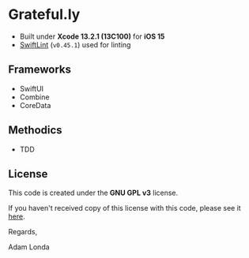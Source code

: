 # Grateful.ly

* Built under **Xcode 13.2.1 (13C100)** for **iOS 15**
* [SwiftLint](https://github.com/realm/SwiftLint) (`v0.45.1`) used for linting

## Frameworks

* SwiftUI
* Combine
* CoreData

## Methodics

* TDD

## License

This code is created under the **GNU GPL v3** license.

If you haven't received copy of this license with this code, please see it [here](https://www.gnu.org/licenses/gpl-3.0.en.html).

Regards,

Adam Londa